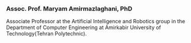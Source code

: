 ### Assoc. Prof. Maryam Amirmazlaghani, PhD

Associate Professor at the Artificial Intelligence and Robotics group in the Department of Computer Engineering at Amirkabir University of Technology(Tehran Polytechnic).
